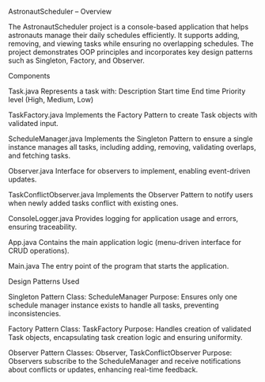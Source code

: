 AstronautScheduler – Overview

The AstronautScheduler project is a console-based application that helps astronauts manage their daily schedules efficiently. 
It supports adding, removing, and viewing tasks while ensuring no overlapping schedules. 
The project demonstrates OOP principles and incorporates key design patterns such as Singleton, Factory, and Observer.

Components

Task.java
Represents a task with:
Description
Start time
End time
Priority level (High, Medium, Low)

TaskFactory.java
Implements the Factory Pattern to create Task objects with validated input.

ScheduleManager.java
Implements the Singleton Pattern to ensure a single instance manages all tasks, including adding, removing, validating overlaps, and fetching tasks.

Observer.java
Interface for observers to implement, enabling event-driven updates.

TaskConflictObserver.java
Implements the Observer Pattern to notify users when newly added tasks conflict with existing ones.

ConsoleLogger.java
Provides logging for application usage and errors, ensuring traceability.

App.java
Contains the main application logic (menu-driven interface for CRUD operations).

Main.java
The entry point of the program that starts the application.


Design Patterns Used

Singleton Pattern
Class: ScheduleManager
Purpose: Ensures only one schedule manager instance exists to handle all tasks, preventing inconsistencies.

Factory Pattern
Class: TaskFactory
Purpose: Handles creation of validated Task objects, encapsulating task creation logic and ensuring uniformity.

Observer Pattern
Classes: Observer, TaskConflictObserver
Purpose: Observers subscribe to the ScheduleManager and receive notifications about conflicts or updates, enhancing real-time feedback.
